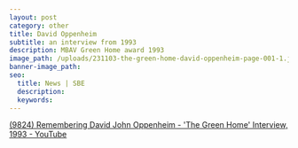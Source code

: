 ```yaml
---
layout: post
category: other
title: David Oppenheim
subtitle: an interview from 1993
description: MBAV Green Home award 1993
image_path: /uploads/231103-the-green-home-david-oppenheim-page-001-1.jpg
banner-image_path:
seo:
  title: News | SBE
  description:
  keywords:
---
```

[(9824) Remembering David John Oppenheim - 'The Green Home' Interview, 1993 - YouTube](https://www.youtube.com/watch?v=WnEo5KipJ9k&amp;t=2s)